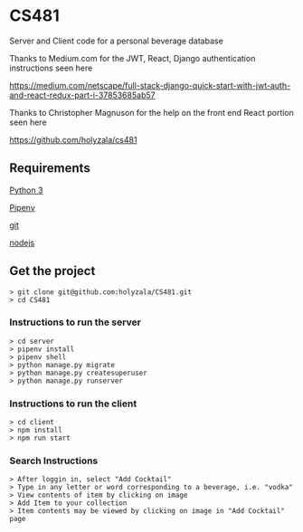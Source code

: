 # CS481
Server and Client code for a personal beverage database

Thanks to Medium.com for the JWT, React, Django authentication instructions seen here

https://medium.com/netscape/full-stack-django-quick-start-with-jwt-auth-and-react-redux-part-i-37853685ab57

Thanks to Christopher Magnuson for the help on the front end React portion seen here

https://github.com/holyzala/cs481

## Requirements
[Python 3](https://www.python.org/downloads)

[Pipenv](https://docs.pipenv.org)

[git](https://git-scm.com/downloads)

[nodejs](https://nodejs.org/en/download)

## Get the project
```
> git clone git@github.com:holyzala/CS481.git
> cd CS481
```

### Instructions to run the server
```
> cd server
> pipenv install
> pipenv shell
> python manage.py migrate
> python manage.py createsuperuser
> python manage.py runserver
```
### Instructions to run the client
```
> cd client
> npm install
> npm run start
```
### Search Instructions
```
> After loggin in, select "Add Cocktail"
> Type in any letter or word corresponding to a beverage, i.e. "vodka"
> View contents of item by clicking on image
> Add Item to your collection
> Item contents may be viewed by clicking on image in "Add Cocktail" page
```
